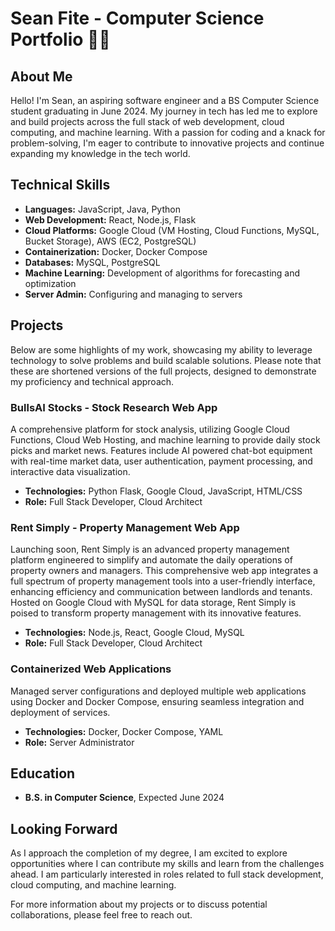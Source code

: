 # Sean Fite - Computer Science Portfolio 🏳️‍🌈

## About Me
Hello! I'm Sean, an aspiring software engineer and a BS Computer Science student graduating in June 2024. My journey in tech has led me to explore and build projects across the full stack of web development, cloud computing, and machine learning. With a passion for coding and a knack for problem-solving, I'm eager to contribute to innovative projects and continue expanding my knowledge in the tech world.

## Technical Skills
- **Languages:** JavaScript, Java, Python
- **Web Development:** React, Node.js, Flask
- **Cloud Platforms:** Google Cloud (VM Hosting, Cloud Functions, MySQL, Bucket Storage), AWS (EC2, PostgreSQL)
- **Containerization:** Docker, Docker Compose
- **Databases:** MySQL, PostgreSQL
- **Machine Learning:** Development of algorithms for forecasting and optimization
- **Server Admin:**  Configuring and managing to servers

## Projects
Below are some highlights of my work, showcasing my ability to leverage technology to solve problems and build scalable solutions. Please note that these are shortened versions of the full projects, designed to demonstrate my proficiency and technical approach.

### BullsAI Stocks - Stock Research Web App 
A comprehensive platform for stock analysis, utilizing Google Cloud Functions, Cloud Web Hosting, and machine learning to provide daily stock picks and market news. Features include AI powered chat-bot equipment with real-time market data, user authentication, payment processing, and interactive data visualization.

- **Technologies:** Python Flask, Google Cloud, JavaScript, HTML/CSS
- **Role:** Full Stack Developer, Cloud Architect

### Rent Simply - Property Management Web App
Launching soon, Rent Simply is an advanced property management platform engineered to simplify and automate the daily operations of property owners and managers. This comprehensive web app integrates a full spectrum of property management tools into a user-friendly interface, enhancing efficiency and communication between landlords and tenants. Hosted on Google Cloud with MySQL for data storage, Rent Simply is poised to transform property management with its innovative features.

- **Technologies:** Node.js, React, Google Cloud, MySQL
- **Role:** Full Stack Developer, Cloud Architect

### Containerized Web Applications
Managed server configurations and deployed multiple web applications using Docker and Docker Compose, ensuring seamless integration and deployment of services.

- **Technologies:** Docker, Docker Compose, YAML
- **Role:** Server Administrator

## Education
- **B.S. in Computer Science**, Expected June 2024

## Looking Forward
As I approach the completion of my degree, I am excited to explore opportunities where I can contribute my skills and learn from the challenges ahead. I am particularly interested in roles related to full stack development, cloud computing, and machine learning.

For more information about my projects or to discuss potential collaborations, please feel free to reach out.


